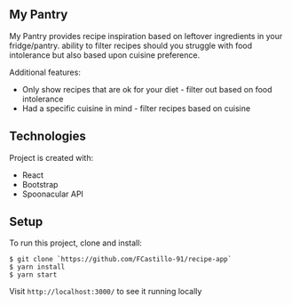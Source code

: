 ## My Pantry

My Pantry provides recipe inspiration based on leftover ingredients in your fridge/pantry. ability to filter recipes should you struggle with food intolerance but also based upon cuisine preference.

Additional features:
* Only show recipes that are ok for your diet - filter out based on food intolerance
* Had a specific cuisine in mind - filter recipes based on cuisine

## Technologies

Project is created with:

- React
- Bootstrap
- Spoonacular API

## Setup

To run this project, clone and install:

```
$ git clone `https://github.com/FCastillo-91/recipe-app`
$ yarn install
$ yarn start
```
Visit `http://localhost:3000/` to see it running locally
